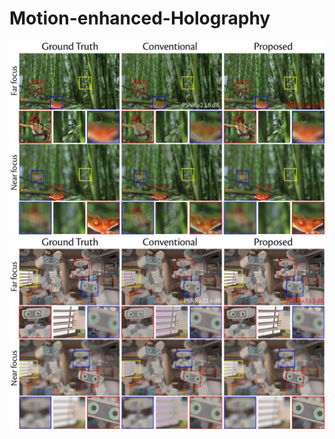 # Motion-enhanced-Holography

![image1](https://github.com/Zhenxing-Dong/Motion-enhanced-Holography/blob/main/images/img1.png)
![image2](https://github.com/Zhenxing-Dong/Motion-enhanced-Holography/blob/main/images/img2.png)
